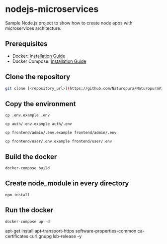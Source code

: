 # nodejs-microservices
Sample Node.js project to show how to create node apps with microservices architecture.




## Prerequisites

- Docker: [Installation Guide](https://docs.docker.com/get-docker/)
- Docker Compose: [Installation Guide](https://docs.docker.com/compose/install/)

## Clone the repository

   ```bash
   git clone [<repository_url>](https://github.com/Naturopura/NaturopuraV1.git)

   ```


## Copy the environment


```
cp .env.example .env

cp auth/.env.example auth/.env

cp frontend/admin/.env.example frontend/admin/.env

cp frontend/user/.env.example frontend/user/.env
```


## Build the docker

```
docker-compose build
```


## Create node_module in every directory

```
npm install
```

## Run the docker 

```
docker-compose up -d
```


apt-get install apt-transport-https software-properties-common ca-certificates curl gnupg lsb-release -y



